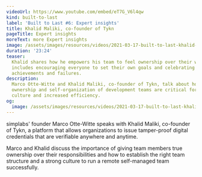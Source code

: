 ```yaml
---
videoUrl: https://www.youtube.com/embed/eT7G_V6l4qw
kind: built-to-last
label: 'Built to Last #6: Expert insights'
title: Khalid Maliki, co-founder of Tykn
pageTitle: Expert insights
moreText: more Expert insights
image: /assets/images/resources/videos/2021-03-17-built-to-last-khalid-maliki/khalid.jpg
duration: '23:24'
teaser:
  Khalid shares how he empowers his team to feel ownership over their work. This
  includes encouraging everyone to set their own goals and celebrating both
  achievements and failures.
description:
  Marco Otte-Witte and Khalid Maliki, co-founder of Tykn, talk about how shared
  ownership and self-organization of development teams are critical for a strong
  culture and increased efficiency.
og:
  image: /assets/images/resources/videos/2021-03-17-built-to-last-khalid-maliki/og-image.png
---
```


simplabs' founder Marco Otte-Witte speaks with Khalid Maliki, co-founder of
Tykn, a platform that allows organizations to issue tamper-proof digital
credentials that are verifiable anywhere and anytime.

Marco and Khalid discuss the importance of giving team members true ownership
over their responsibilities and how to establish the right team structure and a
strong culture to run a remote self-managed team successfully.
